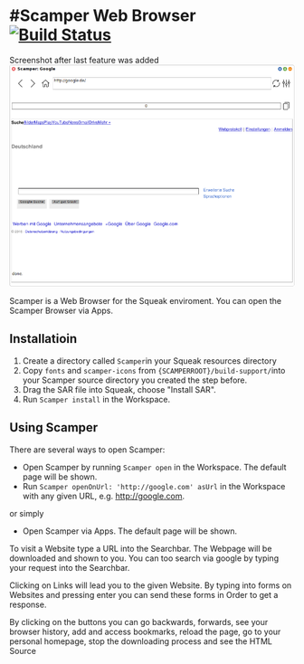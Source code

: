 #Scamper Web Browser [![Build Status](https://travis-ci.org/hpi-swa-teaching/Scamper.svg?branch=master)](https://travis-ci.org/hpi-swa-teaching/Scamper)  
===================

Screenshot after last feature was added
![screenshot](https://raw.githubusercontent.com/hpi-swa-teaching/Scamper/master/tests/scamper.png)


Scamper is a Web Browser for the Squeak enviroment. You can open the Scamper Browser via Apps.

## Installatioin

1. Create a directory called `Scamper`in your Squeak resources directory 
2. Copy `fonts` and `scamper-icons` from `{SCAMPERROOT}/build-support/`into your Scamper source directory you created the step before.
3. Drag the SAR file into Squeak, choose "Install SAR".
4. Run `Scamper install` in the Workspace.

## Using Scamper

There are several ways to open Scamper:

* Open Scamper by running `Scamper open` in the Workspace. The default page will be shown.
* Run `Scamper openOnUrl: 'http://google.com' asUrl` in the Workspace with any given URL, e.g. http://google.com.

or simply
* Open Scamper via Apps. The default page will be shown.

To visit a Website type a URL into the Searchbar. The Webpage will be downloaded and shown to you.
You can too search via google by typing your request into the Searchbar.

Clicking on Links will lead you to the given Website.
By typing into forms on Websites and pressing enter you can send these forms in Order to get a response.

By clicking on the buttons you can go backwards, forwards, see your browser history, add and access bookmarks, reload the page, go to your personal homepage, stop the downloading process and see the HTML Source

